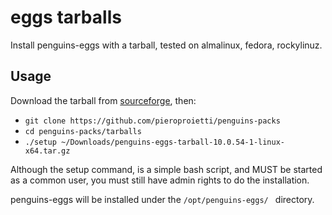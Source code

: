 # eggs tarballs

Install penguins-eggs with a tarball, tested on almalinux, fedora, rockylinuz.


## Usage

Download the tarball from [sourceforge](https://sourceforge.net/projects/penguins-eggs/files/Packages/TARBALLS/), then:

* `git clone https://github.com/pieroproietti/penguins-packs`
* `cd penguins-packs/tarballs`
* `./setup ~/Downloads/penguins-eggs-tarball-10.0.54-1-linux-x64.tar.gz`

Although the setup command, is a simple bash script, and MUST be started as a common user, you must still have admin rights to do the installation.

penguins-eggs will be installed under the `/opt/penguins-eggs/ ` directory.

